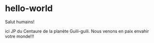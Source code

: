 # hello-world

Salut humains!

ici JP du Centaure de la planète Guili-guili.
Nous venons en paix envahir votre monde!!!
